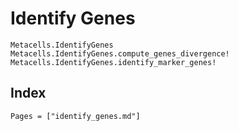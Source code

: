 # Identify Genes

```@docs
Metacells.IdentifyGenes
Metacells.IdentifyGenes.compute_genes_divergence!
Metacells.IdentifyGenes.identify_marker_genes!
```

## Index

```@index
Pages = ["identify_genes.md"]
```
